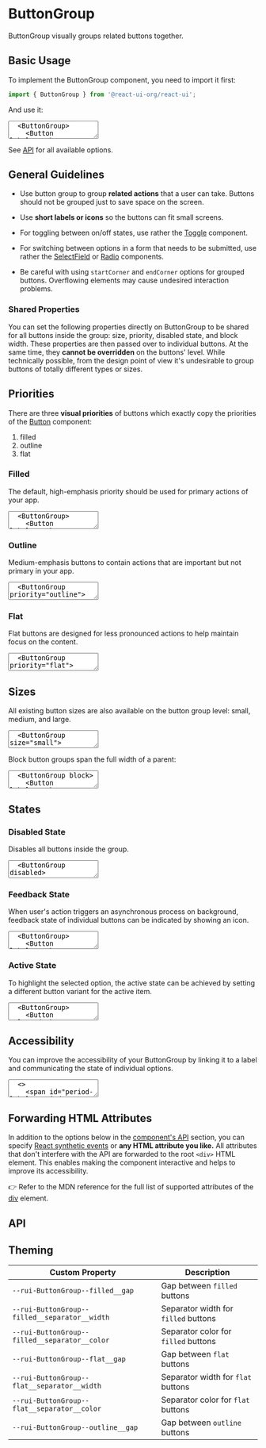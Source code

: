 # ButtonGroup

ButtonGroup visually groups related buttons together.

## Basic Usage

To implement the ButtonGroup component, you need to import it first:

```js
import { ButtonGroup } from '@react-ui-org/react-ui';
```

And use it:

<textarea is="docoff-react-preview">
  <ButtonGroup>
    <Button label="Week" />
    <Button label="Month" />
    <Button label="Year" />
  </ButtonGroup>
</textarea>

See [API](#api) for all available options.

## General Guidelines

- Use button group to group **related actions** that a user can take. Buttons
  should not be grouped just to save space on the screen.

- Use **short labels or icons** so the buttons can fit small screens.

- For toggling between on/off states, use rather the
  [Toggle](/lib/components/Toggle) component.

- For switching between options in a form that needs to be submitted, use rather
  the [SelectField](/lib/components/SelectField) or
  [Radio](/lib/components/Radio) components.

- Be careful with using `startCorner` and `endCorner` options for grouped
  buttons. Overflowing elements may cause undesired interaction problems.

### Shared Properties

You can set the following properties directly on ButtonGroup to be shared for
all buttons inside the group: size, priority, disabled state, and block width.
These properties are then passed over to individual buttons. At the same time,
they **cannot be overridden** on the buttons' level. While technically possible,
from the design point of view it's undesirable to group buttons of totally
different types or sizes.

## Priorities

There are three **visual priorities** of buttons which exactly copy the
priorities of the [Button](/lib/components/Button/) component:

1. filled
2. outline
3. flat

### Filled

The default, high-emphasis priority should be used for primary actions of your
app.

<textarea is="docoff-react-preview">
  <ButtonGroup>
    <Button label="Week" />
    <Button label="Month" />
    <Button label="Year" />
  </ButtonGroup>
</textarea>

### Outline

Medium-emphasis buttons to contain actions that are important but not primary
in your app.

<textarea is="docoff-react-preview">
  <ButtonGroup priority="outline">
    <Button label="Week" />
    <Button label="Month" />
    <Button label="Year" />
  </ButtonGroup>
</textarea>

### Flat

Flat buttons are designed for less pronounced actions to help maintain focus on
the content.

<textarea is="docoff-react-preview">
  <ButtonGroup priority="flat">
    <Button label="Week" />
    <Button label="Month" />
    <Button label="Year" />
  </ButtonGroup>
</textarea>

## Sizes

All existing button sizes are also available on the button group level: small,
medium, and large.

<textarea is="docoff-react-preview">
  <ButtonGroup size="small">
    <Button label="Week" />
    <Button label="Month" />
    <Button label="Year" />
  </ButtonGroup>
  <ButtonGroup>
    <Button label="Week" />
    <Button label="Month" />
    <Button label="Year" />
  </ButtonGroup>
  <ButtonGroup size="large">
    <Button label="Week" />
    <Button label="Month" />
    <Button label="Year" />
  </ButtonGroup>
</textarea>

Block button groups span the full width of a parent:

<textarea is="docoff-react-preview">
  <ButtonGroup block>
    <Button label="Week" />
    <Button label="Month" />
    <Button label="Year" />
  </ButtonGroup>
</textarea>

## States

### Disabled State

Disables all buttons inside the group.

<textarea is="docoff-react-preview">
  <ButtonGroup disabled>
    <Button label="Week" />
    <Button label="Month" />
    <Button label="Year" />
  </ButtonGroup>
  <ButtonGroup priority="outline" disabled>
    <Button label="Week" />
    <Button label="Month" />
    <Button label="Year" />
  </ButtonGroup>
  <ButtonGroup priority="flat" disabled>
    <Button label="Week" />
    <Button label="Month" />
    <Button label="Year" />
  </ButtonGroup>
</textarea>

### Feedback State

When user's action triggers an asynchronous process on background, feedback
state of individual buttons can be indicated by showing an icon.

<textarea is="docoff-react-preview">
  <ButtonGroup>
    <Button label="Week" color="success" feedbackIcon={<Icon icon="success" />} />
    <Button label="Month" />
    <Button label="Year" />
  </ButtonGroup>
  <ButtonGroup priority="outline">
    <Button label="Week" color="success" feedbackIcon={<Icon icon="success" />} />
    <Button label="Month" />
    <Button label="Year" />
  </ButtonGroup>
  <ButtonGroup priority="flat">
    <Button label="Week" color="success" feedbackIcon={<Icon icon="success" />} />
    <Button label="Month" />
    <Button label="Year" />
  </ButtonGroup>
</textarea>

### Active State

To highlight the selected option, the active state can be achieved by setting
a different button variant for the active item.

<textarea is="docoff-react-preview">
  <ButtonGroup>
    <Button color="dark" label="Week" />
    <Button label="Month" />
    <Button label="Year" />
  </ButtonGroup>
  <ButtonGroup priority="outline">
    <Button color="dark" label="Week" />
    <Button label="Month" />
    <Button label="Year" />
  </ButtonGroup>
  <ButtonGroup priority="flat">
    <Button color="dark" label="Week" />
    <Button label="Month" />
    <Button label="Year" />
  </ButtonGroup>
</textarea>

## Accessibility

You can improve the accessibility of your ButtonGroup by linking it to a label
and communicating the state of individual options.

<textarea is="docoff-react-preview">
  <>
    <span id="period-label">Period:</span>
    <ButtonGroup aria-labelledby="period-label">
      <Button label="Week" aria-pressed color="dark" />
      <Button label="Month" aria-pressed={false} />
      <Button label="Year" aria-pressed={false} />
    </ButtonGroup>
  </>
</textarea>

## Forwarding HTML Attributes

In addition to the options below in the [component's API](#api) section, you
can specify [React synthetic events] or **any HTML attribute you like.** All
attributes that don't interfere with the API are forwarded to the root `<div>`
HTML element. This enables making the component interactive and helps to improve
its accessibility.

👉 Refer to the MDN reference for the full list of supported attributes of the
[div] element.

## API

<Props table of={ButtonGroup} />

## Theming

| Custom Property                                                    | Description                                    |
|--------------------------------------------------------------------|------------------------------------------------|
| `--rui-ButtonGroup--filled__gap`                                   | Gap between `filled` buttons                   |
| `--rui-ButtonGroup--filled__separator__width`                      | Separator width for `filled` buttons           |
| `--rui-ButtonGroup--filled__separator__color`                      | Separator color for `filled` buttons           |
| `--rui-ButtonGroup--flat__gap`                                     | Gap between `flat` buttons                     |
| `--rui-ButtonGroup--flat__separator__width`                        | Separator width for `flat` buttons             |
| `--rui-ButtonGroup--flat__separator__color`                        | Separator color for `flat` buttons             |
| `--rui-ButtonGroup--outline__gap`                                  | Gap between `outline` buttons                  |

[React synthetic events]: https://reactjs.org/docs/events.html
[div]: https://developer.mozilla.org/en-US/docs/Web/HTML/Element/div#attributes
